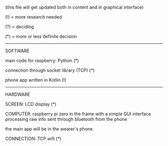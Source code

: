 (this file will get updated both in content and in graphical interface)

(!) = more research needed

(?) = deciding

(*) = more or less definite decision
________
SOFTWARE

main code for raspberry: Python (*)

connection through socket library (TCP) (*)

phone app written in Kotlin (!)
________
HARDWARE

SCREEN:
LCD display (*)

COMPUTER:
raspberry pi zero in the frame with a simple GUI interface processing raw info sent through bluetooth from the phone

the main app will be in the wearer's phone.

CONNECTION:
TCP wifi (*)
